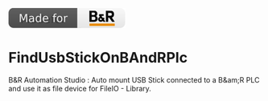 [![Made For B&R](https://github.com/hilch/BandR-badges/blob/main/Made-For-BrAutomation.svg)](https://www.br-automation.com)

# FindUsbStickOnBAndRPlc
B&amp;R Automation Studio : Auto mount USB Stick connected to a B&am;R PLC and use it as file device for FileIO - Library.

